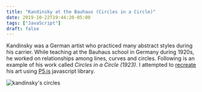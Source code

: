 ```yaml
---
title: "Kandinsky at the Bauhaus (Circles in a Circle)"
date: 2019-10-22T19:44:20-05:00
tags: ["JavaScript"]
draft: false
---
```


Kandinsky was a German artist who practiced many abstract styles during his
carrier. While teaching at the Bauhaus school in Germany during 1920s, he worked on
relationships among lines, curves and circles. Following is an example of his
work called *Circles in a Circle (1923)*. I attempted to [recreate](https://github.com/pchhina/kandinsky-circles) his art using [P5.js](https://p5js.org/) javascript
library.

![kandinsky's circles](/blog/img/kand.png)

